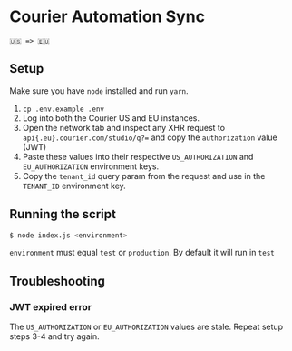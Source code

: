 # Courier Automation Sync

`🇺🇸 => 🇪🇺`

## Setup

Make sure you have `node` installed and run `yarn`.

1. `cp .env.example .env`
2. Log into both the Courier US and EU instances. 
3. Open the network tab and inspect any XHR request to `api{.eu}.courier.com/studio/q?=` and copy the `authorization`
   value (JWT)
4. Paste these values into their respective `US_AUTHORIZATION` and `EU_AUTHORIZATION` environment keys.
5. Copy the `tenant_id` query param from the request and use in the `TENANT_ID` environment key.

## Running the script

```bash
$ node index.js <environment>
```

`environment` must equal `test` or `production`. By default it will run in `test`

## Troubleshooting

### JWT expired error

The `US_AUTHORIZATION` or `EU_AUTHORIZATION` values are stale. Repeat setup steps 3-4 and try again.
